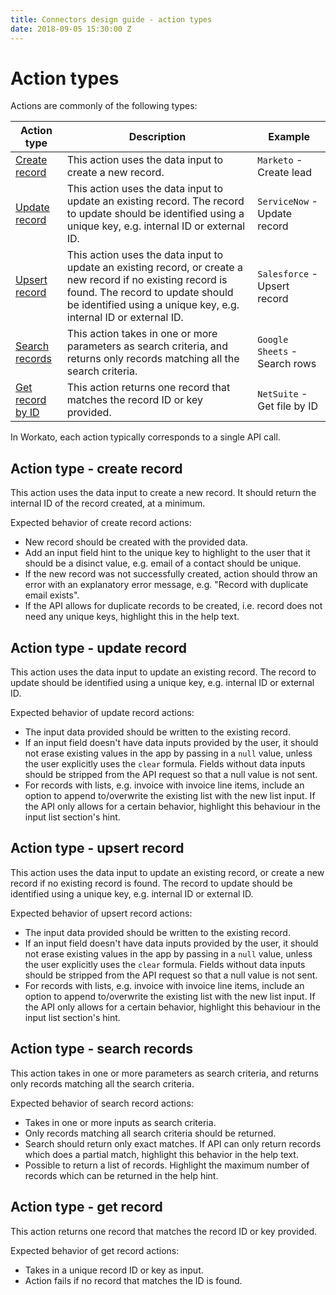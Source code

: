 ```yaml
---
title: Connectors design guide - action types
date: 2018-09-05 15:30:00 Z
---
```


# Action types
Actions are commonly of the following types:

| Action type                                                   | Description                                                                                                                                                                                                         | Example                       |
|---------------------------------------------------------------|---------------------------------------------------------------------------------------------------------------------------------------------------------------------------------------------------------------------|-------------------------------|
| [Create record](#action-type---create-record)                 | This action uses the data input to create a new record.                                                                                                                                                             | `Marketo` - Create lead       |
| [Update record](#action-type---update-record)                 | This action uses the data input to update an existing record. The record to update should be identified using a unique key, e.g. internal ID or external ID.                                                        | `ServiceNow` - Update record  |
| [Upsert record](#action-type---upsert-record)                 | This action uses the data input to update an existing record, or create a new record if no existing record is found. The record to update should be identified using a unique key, e.g. internal ID or external ID. | `Salesforce` - Upsert record  |
| [Search records](#action-type---search-records)               | This action takes in one or more parameters as search criteria, and returns only records matching all the search criteria.                                                                                          | `Google Sheets` - Search rows |
| [Get record by ID](#action-type---get-record)                 | This action returns one record that matches the record ID or key provided.                                                                                                                                          | `NetSuite` - Get file by ID   |

In Workato, each action typically corresponds to a single API call.

## Action type - create record
This action uses the data input to create a new record. It should return the internal ID of the record created, at a minimum.

Expected behavior of create record actions:
- New record should be created with the provided data.
- Add an input field hint to the unique key to highlight to the user that it should be a disinct value, e.g. email of a contact should be unique.
- If the new record was not successfully created, action should throw an error with an explanatory error message, e.g. "Record with duplicate email exists".
- If the API allows for duplicate records to be created, i.e. record does not need any unique keys, highlight this in the help text.

## Action type - update record
This action uses the data input to update an existing record. The record to update should be identified using a unique key, e.g. internal ID or external ID.

Expected behavior of update record actions:
- The input data provided should be written to the existing record.
- If an input field doesn't have data inputs provided by the user, it should not erase existing values in the app by passing in a `null` value, unless the user explicitly uses the `clear` formula. Fields without data inputs should be stripped from the API request so that a null value is not sent.
- For records with lists, e.g. invoice with invoice line items, include an option to append to/overwrite the existing list with the new list input. If the API only allows for a certain behavior, highlight this behaviour in the input list section's hint.

## Action type - upsert record
This action uses the data input to update an existing record, or create a new record if no existing record is found. The record to update should be identified using a unique key, e.g. internal ID or external ID.

Expected behavior of upsert record actions:
- The input data provided should be written to the existing record.
- If an input field doesn't have data inputs provided by the user, it should not erase existing values in the app by passing in a `null` value, unless the user explicitly uses the `clear` formula. Fields without data inputs should be stripped from the API request so that a null value is not sent.
- For records with lists, e.g. invoice with invoice line items, include an option to append to/overwrite the existing list with the new list input. If the API only allows for a certain behavior, highlight this behaviour in the input list section's hint.

## Action type - search records
This action takes in one or more parameters as search criteria, and returns only records matching all the search criteria.

Expected behavior of search record actions:
- Takes in one or more inputs as search criteria.
- Only records matching all search criteria should be returned.
- Search should return only exact matches. If API can only return records which does a partial match, highlight this behavior in the help text.
- Possible to return a list of records. Highlight the maximum number of records which can be returned in the help hint.

## Action type - get record
This action returns one record that matches the record ID or key provided. 

Expected behavior of get record actions:
- Takes in a unique record ID or key as input.
- Action fails if no record that matches the ID is found.
